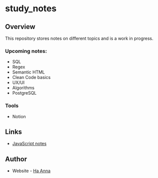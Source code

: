 # study_notes

## Overview

This repository stores notes on different topics and is a work in progress. 

### Upcoming notes:
- SQL
- Regex
- Semantic HTML
- Clean Code basics
- UX/UI
- Algorithms
- PostgreSQL

### Tools

- Notion

## Links

- [JavaScript notes](https://its-haanna.github.io/study_notes/JS_Notes/)

## Author

- Website - [Ha Anna](https://haanna.com)
